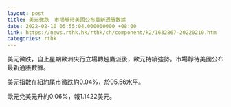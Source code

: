```yaml
---
layout: post
title: 美元微跌　市場靜待美國公布最新通脹數據
date: 2022-02-10 05:55:04.000000000 +08:00
link: https://news.rthk.hk/rthk/ch/component/k2/1632867-20220210.htm
categories: rthk
---
```


美元微跌，自上星期歐洲央行立場轉趨鷹派後，歐元持續強勢。市場靜待美國公布最新通脹數據。

美元指數在紐約尾市微跌約0.04%，於95.56水平。

歐元兌美元升約0.06%，報1.1422美元。
